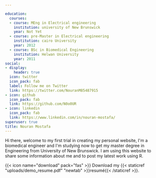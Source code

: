 ```yaml
---

education:
  courses:
  - course: MEng in Electrical engineering
    institution: university of New Brunswick
    year: Not Yet
  - course: pre-Master in Electrical engineering
    institution: cairo University
    year: 2012
  - course: BSc in Biomedical Engineering
    institution: Helwan University
    year: 2011
social:
- display:
    header: true
  icon: twitter
  icon_pack: fab
  label: Follow me on Twitter
  link: https://twitter.com/NouranM85487915
- icon: github
  icon_pack: fab
  link: https://github.com/N0o0UR
- icon: linkedin
  icon_pack: fab
  link: https://www.linkedin.com/in/nouran-mostafa/
superuser: true
title: Nouran Mostafa
---
```




Hi there, welcome to my first trial in creating my personal website, I'm a biomedical engineer and I'm studying now to get my master degree in Engineering from University of New Brunswick. I am using this website to share some information about me and to post my latest work using R.

{{< icon name="download" pack="fas" >}} Download my {{< staticref "uploads/demo_resume.pdf" "newtab" >}}resumé{{< /staticref >}}.

